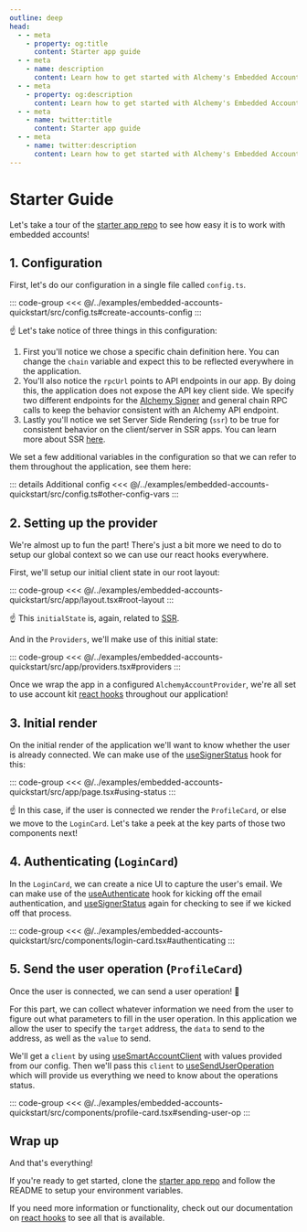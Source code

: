 ```yaml
---
outline: deep
head:
  - - meta
    - property: og:title
      content: Starter app guide
  - - meta
    - name: description
      content: Learn how to get started with Alchemy's Embedded Accounts with a guided walkthrough of our Starter App.
  - - meta
    - property: og:description
      content: Learn how to get started with Alchemy's Embedded Accounts with a guided walkthrough of our Starter App.
  - - meta
    - name: twitter:title
      content: Starter app guide
  - - meta
    - name: twitter:description
      content: Learn how to get started with Alchemy's Embedded Accounts with a guided walkthrough of our Starter App.
---
```


# Starter Guide

Let's take a tour of the [starter app repo](https://github.com/alchemyplatform/embedded-accounts-quickstart) to see how easy it is to work with embedded accounts!

## 1. Configuration

First, let's do our configuration in a single file called `config.ts`.

::: code-group
<<< @/../examples/embedded-accounts-quickstart/src/config.ts#create-accounts-config
:::

:point_up: Let's take notice of three things in this configuration:

1. First you'll notice we chose a specific chain definition here. You can change the `chain` variable and expect this to be reflected everywhere in the application.
2. You'll also notice the `rpcUrl` points to API endpoints in our app. By doing this, the application does not expose the API key client side. We specify two different endpoints for the [Alchemy Signer](../signers/alchemy-signer/introduction.md) and general chain RPC calls to keep the behavior consistent with an Alchemy API endpoint.
3. Lastly you'll notice we set Server Side Rendering (`ssr`) to be true for consistent behavior on the client/server in SSR apps. You can learn more about SSR [here](../react/ssr.md).

We set a few additional variables in the configuration so that we can refer to them throughout the application, see them here:

::: details Additional config
<<< @/../examples/embedded-accounts-quickstart/src/config.ts#other-config-vars
:::

## 2. Setting up the provider

We're almost up to fun the part! There's just a bit more we need to do to setup our global context so we can use our react hooks everywhere.

First, we'll setup our initial client state in our root layout:

::: code-group
<<< @/../examples/embedded-accounts-quickstart/src/app/layout.tsx#root-layout
:::

:point_up: This `initialState` is, again, related to [SSR](../react/ssr.md).

And in the `Providers`, we'll make use of this initial state:

::: code-group
<<< @/../examples/embedded-accounts-quickstart/src/app/providers.tsx#providers
:::

Once we wrap the app in a configured `AlchemyAccountProvider`, we're all set to use account kit [react hooks](../react/overview.md) throughout our application!

## 3. Initial render

On the initial render of the application we'll want to know whether the user is already connected. We can make use of the [useSignerStatus](../react/useSignerStatus.md) hook for this:

::: code-group
<<< @/../examples/embedded-accounts-quickstart/src/app/page.tsx#using-status
:::

:point_up: In this case, if the user is connected we render the `ProfileCard`, or else we move to the `LoginCard`. Let's take a peek at the key parts of those two components next!

## 4. Authenticating (`LoginCard`)

In the `LoginCard`, we can create a nice UI to capture the user's email. We can make use of the [useAuthenticate](../react/useAuthenticate.md) hook for kicking off the email authentication, and [useSignerStatus](../react/useSignerStatus.md) again for checking to see if we kicked off that process.

::: code-group
<<< @/../examples/embedded-accounts-quickstart/src/components/login-card.tsx#authenticating
:::

## 5. Send the user operation (`ProfileCard`)

Once the user is connected, we can send a user operation! :tada:

For this part, we can collect whatever information we need from the user to figure out what parameters to fill in the user operation. In this application we allow the user to specify the `target` address, the `data` to send to the address, as well as the `value` to send.

We'll get a `client` by using [useSmartAccountClient](../react/useSmartAccountClient.md) with values provided from our config. Then we'll pass this `client` to [useSendUserOperation](../react/useSendUserOperation.md) which will provide us everything we need to know about the operations status.

::: code-group
<<< @/../examples/embedded-accounts-quickstart/src/components/profile-card.tsx#sending-user-op
:::

## Wrap up

And that's everything!

If you're ready to get started, clone the [starter app repo](https://github.com/alchemyplatform/embedded-accounts-quickstart) and follow the README to setup your environment variables.

If you need more information or functionality, check out our documentation on [react hooks](../react/overview.md) to see all that is available.
